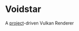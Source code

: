 # Voidstar
A [project](https://www.youtube.com/playlist?list=PLF_V0mPHXtuJKMe45rwgXtpii-B2kfCOH)-driven Vulkan Renderer
